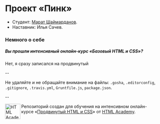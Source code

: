 # Проект «Пинк»

* Студент: [Марат Шаймарданов](https://htmlacademy.ru/profile/id31950).
* Наставник: Илья Сачев.

### Немного о себе

##### Вы прошли интенсивный онлайн-курс «Базовый HTML и CSS»?


 Нет, я сразу записался на продвинутый


--

Не удаляйте и не обращайте внимание на файлы: `.gosha`, `.editorconfig`, `.gitignore`, `.travis.yml`, `Gruntfile.js`, `package.json`.

--

<a href="https://htmlacademy.ru/advanced_intensive"><img align="left" width="50" height="50" title="HTML Academy" src="https://htmlacademy.ru/static/img/logo-github.svg"></a>

Репозиторий создан для обучения на интенсивном онлайн-курсе «[Продвинутый HTML и CSS](https://htmlacademy.ru/advanced_intensive)» от [HTML Academy](https://htmlacademy.ru).
